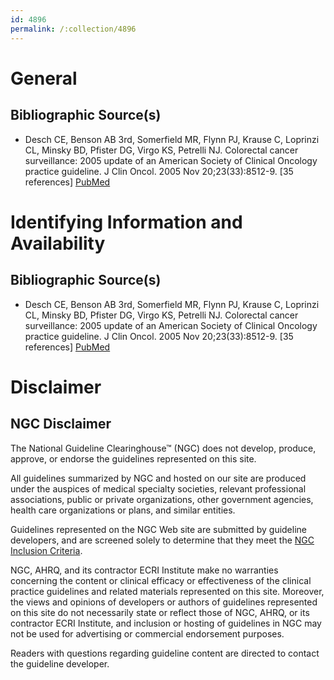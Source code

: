 ```yaml
---
id: 4896
permalink: /:collection/4896
---
```


# General

## Bibliographic Source(s)

- Desch CE, Benson AB 3rd, Somerfield MR, Flynn PJ, Krause C, Loprinzi CL, Minsky BD, Pfister DG, Virgo KS, Petrelli NJ. Colorectal cancer surveillance: 2005 update of an American Society of Clinical Oncology practice guideline. J Clin Oncol. 2005 Nov 20;23(33):8512-9. [35 references] [ PubMed ](http://www.ncbi.nlm.nih.gov/entrez/query.fcgi?cmd=Retrieve&db=pubmed&dopt=Abstract&list_uids=16260687)

# Identifying Information and Availability

## Bibliographic Source(s)

- Desch CE, Benson AB 3rd, Somerfield MR, Flynn PJ, Krause C, Loprinzi CL, Minsky BD, Pfister DG, Virgo KS, Petrelli NJ. Colorectal cancer surveillance: 2005 update of an American Society of Clinical Oncology practice guideline. J Clin Oncol. 2005 Nov 20;23(33):8512-9. [35 references] [ PubMed ](http://www.ncbi.nlm.nih.gov/entrez/query.fcgi?cmd=Retrieve&db=pubmed&dopt=Abstract&list_uids=16260687)

# Disclaimer

## NGC Disclaimer

The National Guideline Clearinghouse™ (NGC) does not develop, produce, approve, or endorse the guidelines represented on this site.

All guidelines summarized by NGC and hosted on our site are produced under the auspices of medical specialty societies, relevant professional associations, public or private organizations, other government agencies, health care organizations or plans, and similar entities.

Guidelines represented on the NGC Web site are submitted by guideline developers, and are screened solely to determine that they meet the [NGC Inclusion Criteria](/help-and-about/summaries/inclusion-criteria).

NGC, AHRQ, and its contractor ECRI Institute make no warranties concerning the content or clinical efficacy or effectiveness of the clinical practice guidelines and related materials represented on this site. Moreover, the views and opinions of developers or authors of guidelines represented on this site do not necessarily state or reflect those of NGC, AHRQ, or its contractor ECRI Institute, and inclusion or hosting of guidelines in NGC may not be used for advertising or commercial endorsement purposes.

Readers with questions regarding guideline content are directed to contact the guideline developer.

